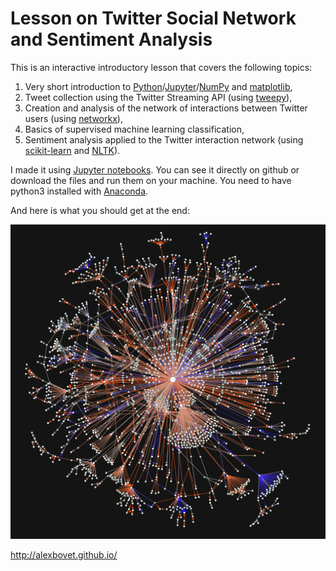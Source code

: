 # Lesson on Twitter Social Network and Sentiment Analysis

This is an interactive introductory lesson that covers the following topics:

1. Very short introduction to [Python](https://www.python.org/)/[Jupyter](http://jupyter.org/)/[NumPy](http://www.numpy.org/) and [matplotlib](https://matplotlib.org/),
2. Tweet collection using the Twitter Streaming API (using [tweepy](http://www.tweepy.org/)),
3. Creation and analysis of the network of interactions between Twitter users (using [networkx](https://networkx.github.io/)),
4. Basics of supervised machine learning classification,
5. Sentiment analysis applied to the Twitter interaction network (using [scikit-learn](http://scikit-learn.org/) and [NLTK](http://www.nltk.org/)).

I made it using [Jupyter notebooks](http://jupyter.org/). You can see it directly on github or download the files and run them on your machine.
You need to have python3 installed with [Anaconda](https://www.continuum.io/downloads).

And here is what you should get at the end:

![Twitter Network](emo_network.png "Twitter Network")

http://alexbovet.github.io/
